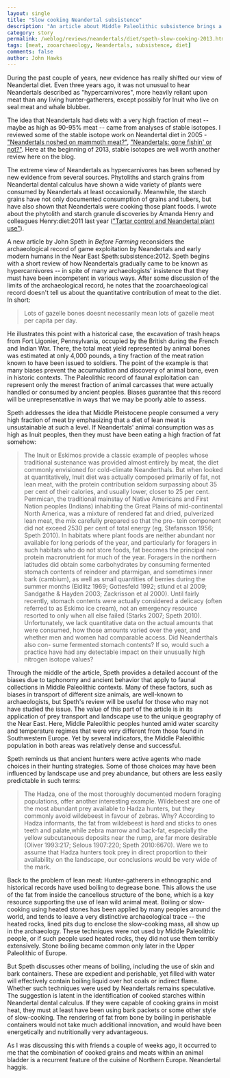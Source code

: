 ```yaml
---
layout: single 
title: "Slow cooking Neandertal subsistence" 
description: "An article about Middle Paleolithic subsistence brings a focus on meat acquisition" 
category: story
permalink: /weblog/reviews/neandertals/diet/speth-slow-cooking-2013.html
tags: [meat, zooarchaeology, Neandertals, subsistence, diet] 
comments: false 
author: John Hawks 
---
```



During the past couple of years, new evidence has really shifted our view of Neandertal diet. Even three years ago, it was not unusual to hear Neandertals described as "hypercarnivores", more heavily reliant upon meat than any living hunter-gatherers, except possibly for Inuit who live on seal meat and whale blubber. 

The idea that Neandertals had diets with a very high fraction of meat -- maybe as high as 90-95% meat -- came from analyses of stable isotopes. I reviewed some of the stable isotope work on Neandertal diet in 2005 - <a href="http://johnhawks.net/weblog/fossils/neandertal/neandertal_mammoth_diet_2005.html">"Neandertals noshed on mammoth meat?"</a>, <a href="http://johnhawks.net/weblog/fossils/neandertal/neandertal_fish_drucker_2004.html">"Neandertals: gone fishin' or not?"</a>. Here at the beginning of 2013, stable isotopes are well worth another review here on the blog.


The extreme view of Neandertals as hypercarnivores has been softened by new evidence from several sources. Phytoliths and starch grains from Neandertal dental calculus have shown a wide variety of plants were consumed by Neandertals at least occasionally. Meanwhile, the starch grains have not only documented consumption of grains and tubers, but have also shown that Neandertals were cooking those plant foods. I wrote about the phytolith and starch granule discoveries by Amanda Henry and colleagues <bib>Henry:diet:2011</bib> last year (<a href="http://johnhawks.net/weblog/reviews/neandertals/diet/calculus-henry-2011-plants.html">"Tartar control and Neandertal plant use"</a>). 


A new article by John Speth in <em>Before Farming</em> reconsiders the archaeological record of game exploitation by Neandertals and early modern humans in the Near East <bib>Speth:subsistence:2012</bib>. Speth begins with a short review of how Neandertals gradually came to be known as hypercarnivores -- in spite of many archaeologists' insistence that they must have been incompetent in various ways. After some discussion of the limits of the archaeological record, he notes that the zooarchaeological record doesn't tell us about the quantitative contribution of meat to the diet. In short:

<blockquote>Lots of gazelle bones doesnt necessarily mean lots of gazelle meat per capita per day.</blockquote>

He illustrates this point with a historical case, the excavation of trash heaps from Fort Ligonier, Pennsylvania, occupied by the British during the French and Indian War. There, the total meat yield represented by animal bones was estimated at only 4,000 pounds, a tiny fraction of the meat ration known to have been issued to soldiers. The point of the example is that many biases prevent the accumulation and discovery of animal bone, even in historic contexts. The Paleolithic record of faunal exploitation can represent only the merest fraction of animal carcasses that were actually handled or consumed by ancient peoples. Biases guarantee that this record will be unrepresentative in ways that we may be poorly able to assess. 


Speth addresses the idea that Middle Pleistocene people consumed a very high fraction of meat by emphasizing that a diet of lean meat is unsustainable at such a level. If Neandertals' animal consumption was as high as Inuit peoples, then they must have been eating a high fraction of fat somehow:

<blockquote>The Inuit or Eskimos provide a classic example of peoples whose traditional sustenance was provided almost entirely by meat, the diet commonly envisioned for cold-climate Neanderthals. But when looked at quantitatively, Inuit diet was actually composed primarily of fat, not lean meat, with the protein contribution seldom surpassing about 35 per cent of their calories, and usually lower, closer to 25 per cent. Pemmican, the traditional mainstay of Native Americans and First Nation peoples (Indians) inhabiting the Great Plains of mid-continental North America, was a mixture of rendered fat and dried, pulverized lean meat, the mix carefully prepared so that the pro- tein component did not exceed 2530 per cent of total energy (eg, Stefansson 1956; Speth 2010). In habitats where plant foods are neither abundant nor available for long periods of the year, and particularly for foragers in such habitats who do not store foods, fat becomes the principal non-protein macronutrient for much of the year. Foragers in the northern latitudes did obtain some carbohydrates by consuming fermented stomach contents of reindeer and ptarmigan, and sometimes inner bark (cambium), as well as small quantities of berries during the summer months (Eidlitz 1969; Gottesfeld 1992; stlund et al 2009; Sandgathe & Hayden 2003; Zackrisson et al 2000). Until fairly recently, stomach contents were actually considered a delicacy (often referred to as Eskimo ice cream), not an emergency resource resorted to only when all else failed (Starks 2007; Speth 2010). Unfortunately, we lack quantitative data on the actual amounts that were consumed, how those amounts varied over the year, and whether men and women had comparable access. Did Neanderthals also con- sume fermented stomach contents? If so, would such a practice have had any detectable impact on their unusually high nitrogen isotope values? </blockquote>


Through the middle of the article, Speth provides a detailed account of the biases due to taphonomy and ancient behavior that apply to faunal collections in Middle Paleolithic contexts. Many of these factors, such as biases in transport of different size animals, are well-known to archaeologists, but Speth's review will be useful for those who may not have studied the issue. The value of this part of the article is in its application of prey transport and landscape use to the unique geography of the Near East. Here, Middle Paleolithic peoples hunted amid water scarcity and temperature regimes that were very different from those found in Southwestern Europe. Yet by several indicators, the Middle Paleolithic population in both areas was relatively dense and successful. 

Speth reminds us that ancient hunters were active agents who made choices in their hunting strategies. Some of those choices may have been influenced by landscape use and prey abundance, but others are less easily predictable in such terms:

<blockquote>The Hadza, one of the most thoroughly documented modern foraging populations, offer another interesting example. Wildebeest are one of the most abundant prey available to Hadza hunters, but they commonly avoid wildebeest in favour of zebras. Why? According to Hadza informants, the fat from wildebeest is hard and sticks to ones teeth and palate,while zebra marrow and back-fat, especially the yellow subcutaneous deposits near the rump, are far more desirable (Oliver 1993:217; Selous 1907:220; Speth 2010:6670). Were we to assume that Hadza hunters took prey in direct proportion to their availability on the landscape, our conclusions would be very wide of the mark.</blockquote>

Back to the problem of lean meat: Hunter-gatherers in ethnographic and historical records have used boiling to degrease bone. This allows the use of the fat from inside the cancellous structure of the bone, which is a key resource supporting the use of lean wild animal meat. Boiling or slow-cooking using heated stones has been applied by many peoples around the world, and tends to leave a very distinctive archaeological trace -- the heated rocks, lined pits dug to enclose the slow-cooking mass, all show up in the archaeology. These techniques were not used by Middle Paleolithic people, or if such people used heated rocks, they did not use them terribly extensively. Stone boiling became common only later in the Upper Paleolithic of Europe. 

But Speth discusses other means of boiling, including the use of skin and bark containers. These are expedient and perishable, yet filled with water will effectively contain boiling liquid over hot coals or indirect flame. Whether such techniques were used by Neandertals remains speculative. The suggestion is latent in the identification of cooked starches within Neandertal dental calculus. If they were capable of cooking grains in moist heat, they must at least have been using bark packets or some other style of slow-cooking. The rendering of fat from bone by boiling in perishable containers would not take much additional innovation, and would have been energetically and nutritionally very advantageous. 

As I was discussing this with friends a couple of weeks ago, it occurred to me that the combination of cooked grains and meats within an animal bladder is a recurrent feature of the cuisine of Northern Europe. Neandertal haggis. 




